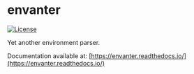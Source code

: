 # envanter

[![License](https://img.shields.io/badge/License-BSD%203--Clause-blue.svg)](LICENSE)

Yet another environment parser.

Documentation available at:
[https://envanter.readthedocs.io/](https://envanter.readthedocs.io/)
